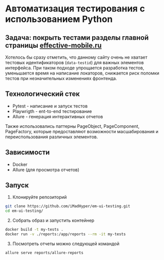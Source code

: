 # Автоматизация тестирования с использованием Python

## Задача: покрыть тестами разделы главной страницы [effective-mobile.ru](effective-mobile.ru)

Хотелось бы сразу отметить, что данному сайту очень не хватает тестовых идентификаторов (`data-testid`) для важных элементов интерфейса. При таком подходе упрощается разработка тестов, уменьшается время на написание локаторов, снижается риск поломки тестов при незначительных изменениях фронтенда.

## Технологический стек

* Pytest - написание и запуск тестов
* Playwrigth - ent-to-end тестирование
* Allure - генерация интерактивных отчетов

Также использовались паттерны PageObject, PageComponent, PageFactory, которые предоставляют возможности масшабирования и переиспользования различных элементов.

## Зависимости

* Docker
* Allure (для просмотра отчетов)

## Запуск

1. Клонируйте репозиторий 
```bash
git clone https://github.com/iMadHyper/em-ui-testing.git
cd em-ui-testing/
```

2. Собрать образ и запустить контейнер
```bash
docker build -t my-tests .
docker run -v ./reports:/app/reports --rm -it my-tests
```

3. Посмотреть отчеты можно следующей командой
```bash
allure serve reports/allure-reports
```
